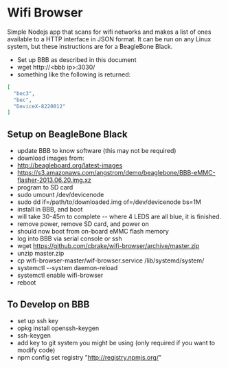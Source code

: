 Wifi Browser
============

Simple Nodejs app that scans for wifi networks and makes a list of ones available
to a HTTP interface in JSON format.  It can be run on any Linux system, but
these instructions are for a BeagleBone Black.

* Set up BBB as described in this document
* wget http://\<bbb ip\>:3030/
* something like the following is returned:

```json
[
  "bec3",
  "bec",
  "DeviceX-8220012"
]
```

Setup on BeagleBone Black
-------------------------

* update BBB to know software (this may not be required)
 * download images from:
  * http://beagleboard.org/latest-images
  * https://s3.amazonaws.com/angstrom/demo/beaglebone/BBB-eMMC-flasher-2013.06.20.img.xz
 * program to SD card
  * sudo umount /dev/devicenode 
  * sudo dd if=/path/to/downloaded.img of=/dev/devicenode bs=1M
  * install in BBB, and boot
  * will take 30-45m to complete -- where 4 LEDS are all blue, it is finished.
  * remove power, remove SD card, and power on
  * should now boot from on-board eMMC flash memory
* log into BBB via serial console or ssh
* wget https://github.com/cbrake/wifi-browser/archive/master.zip
* unzip master.zip
* cp wifi-browser-master/wif-browser.service /lib/systemd/system/
* systemctl --system daemon-reload
* systemctl enable wifi-browser
* reboot

To Develop on BBB
-----------------

* set up ssh key
 * opkg install openssh-keygen
 * ssh-keygen
 * add key to git system you might be using (only required if you want to modify code)
* npm config set registry "http://registry.npmjs.org/"







